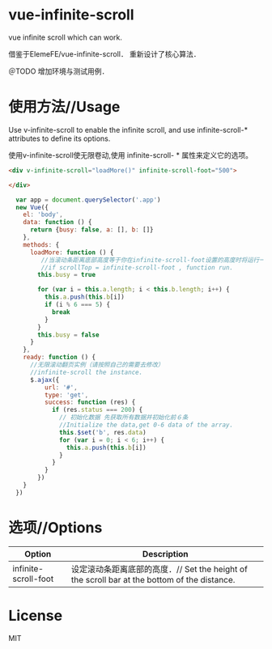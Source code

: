 # vue-infinite-scroll
vue infinite scroll which can work.


借鉴于ElemeFE/vue-infinite-scroll．
重新设计了核心算法．


＠TODO 增加环境与测试用例．

# 使用方法//Usage

Use v-infinite-scroll to enable the infinite scroll, and use infinite-scroll-* attributes to define its options.

使用v-infinite-scroll使无限卷动,使用 infinite-scroll- * 属性来定义它的选项。

```HTML
<div v-infinite-scroll="loadMore()" infinite-scroll-foot="500">

</div>
```

```JavaScript
  var app = document.querySelector('.app')
  new Vue({
    el: 'body',
    data: function () {
      return {busy: false, a: [], b: []}
    },
    methods: {
      loadMore: function () {
         //当滚动条距离底部高度等于你在infinite-scroll-foot设置的高度时将运行一次此函数
         //if scrollTop = infinite-scroll-foot , function run.
        this.busy = true

        for (var i = this.a.length; i < this.b.length; i++) {
          this.a.push(this.b[i])
          if (i % 6 === 5) {
            break
          }
        }
        this.busy = false
      }
    },
    ready: function () {
      //无限滚动翻页实例（请按照自己的需要去修改）
      //infinite-scroll the instance.
      $.ajax({
          url: '#',
          type: 'get',
          success: function (res) {
            if (res.status === 200) {
              // 初始化数据 先获取所有数据并初始化前６条
              //Initialize the data,get 0-6 data of the array.
              this.$set('b', res.data)
              for (var i = 0; i < 6; i++) {
                this.a.push(this.b[i])
              }
            }
          }
        })
    }
  })
```

# 选项//Options

| Option | Description |
| ----- | ----- |
| infinite-scroll-foot | 设定滚动条距离底部的高度．// Set the height of the scroll bar at the bottom of the distance. |

# License

MIT